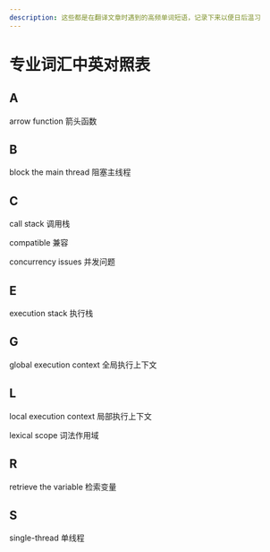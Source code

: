 ```yaml
---
description: 这些都是在翻译文章时遇到的高频单词短语，记录下来以便日后温习
---
```


# 专业词汇中英对照表

## A

arrow function 箭头函数 

## B

block the main thread 阻塞主线程 

## C

call stack 调用栈

compatible 兼容 

concurrency issues 并发问题

## E

execution stack 执行栈 

## G

global execution context 全局执行上下文 

## L

local execution context 局部执行上下文 

lexical scope 词法作用域

## R

retrieve the variable 检索变量 

## S

single-thread 单线程 













